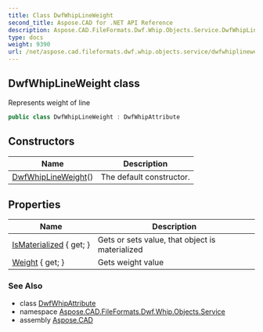 ```yaml
---
title: Class DwfWhipLineWeight
second_title: Aspose.CAD for .NET API Reference
description: Aspose.CAD.FileFormats.Dwf.Whip.Objects.Service.DwfWhipLineWeight class. Represents weight of line
type: docs
weight: 9390
url: /net/aspose.cad.fileformats.dwf.whip.objects.service/dwfwhiplineweight/
---
```

## DwfWhipLineWeight class

Represents weight of line

```csharp
public class DwfWhipLineWeight : DwfWhipAttribute
```

## Constructors

| Name | Description |
| --- | --- |
| [DwfWhipLineWeight](dwfwhiplineweight/)() | The default constructor. |

## Properties

| Name | Description |
| --- | --- |
| [IsMaterialized](../../aspose.cad.fileformats.dwf.whip.objects/dwfwhipobject/ismaterialized/) { get; } | Gets or sets value, that object is materialized |
| [Weight](../../aspose.cad.fileformats.dwf.whip.objects.service/dwfwhiplineweight/weight/) { get; } | Gets weight value |

### See Also

* class [DwfWhipAttribute](../../aspose.cad.fileformats.dwf.whip.objects/dwfwhipattribute/)
* namespace [Aspose.CAD.FileFormats.Dwf.Whip.Objects.Service](../../aspose.cad.fileformats.dwf.whip.objects.service/)
* assembly [Aspose.CAD](../../)


